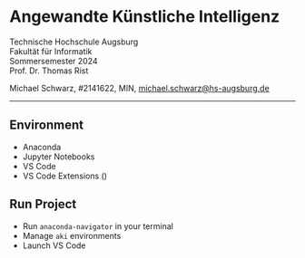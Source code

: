 # Angewandte Künstliche Intelligenz

Technische Hochschule Augsburg \
Fakultät für Informatik \
Sommersemester 2024 \
Prof. Dr. Thomas Rist

Michael Schwarz, #2141622, MIN, <michael.schwarz@hs-augsburg.de>

---

## Environment

- Anaconda
- Jupyter Notebooks
- VS Code
- VS Code Extensions ()

## Run Project

- Run `anaconda-navigator` in your terminal
- Manage `aki` environments
- Launch VS Code
